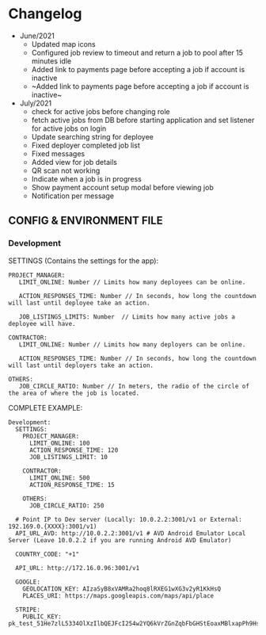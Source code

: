 # Changelog

- June/2021
  - Updated map icons
  - Configured job review to timeout and return a job to pool after 15 minutes idle
  - Added link to payments page before accepting a job if account is inactive
  - ~Added link to payments page before accepting a job if account is inactive~
- July/2021
  -  check for active jobs before changing role
  - fetch active jobs from DB before starting application and set listener for active jobs on login
  - Update searching string for deployee
  - Fixed deployer completed job list
  - Fixed messages
  - Added view for job details
  - QR scan not working
  - Indicate when a job is in progress
  - Show payment account setup modal before viewing job
  - Notification per message



## CONFIG & ENVIRONMENT FILE

### Development

SETTINGS (Contains the settings for the app):

```
PROJECT_MANAGER:
   LIMIT_ONLINE: Number // Limits how many deployees can be online.

   ACTION_RESPONSES_TIME: Number // In seconds, how long the countdown will last until deployee take an action.

   JOB_LISTINGS_LIMITS: Number  // Limits how many active jobs a deployee will have.

CONTRACTOR:
   LIMIT_ONLINE: Number // Limits how many deployers can be online.

   ACTION_RESPONSES_TIME: Number // In seconds, how long the countdown will last until deployers take an action.

OTHERS:
   JOB_CIRCLE_RATIO: Number // In meters, the radio of the circle of the area of where the job is located.
```

COMPLETE EXAMPLE:

```
Development:
  SETTINGS:
    PROJECT_MANAGER:
      LIMIT_ONLINE: 100
      ACTION_RESPONSE_TIME: 120
      JOB_LISTINGS_LIMIT: 10

    CONTRACTOR:
      LIMIT_ONLINE: 500
      ACTION_RESPONSE_TIME: 15

    OTHERS:
      JOB_CIRCLE_RATIO: 250

  # Point IP to Dev server (Locally: 10.0.2.2:3001/v1 or External: 192.169.0.{XXXX}:3001/v1)
  API_URL_AVD: http://10.0.2.2:3001/v1 # AVD Android Emulator Local Server (Leave 10.0.2.2 if you are running Android AVD Emulator)

  COUNTRY_CODE: "+1"

  API_URL: http://172.16.0.96:3001/v1

  GOOGLE:
    GEOLOCATION_KEY: AIzaSyB8xVAMRa2hoq8lRXEG1wXG3v2yR1KkHsQ
    PLACES_URI: https://maps.googleapis.com/maps/api/place

  STRIPE:
    PUBLIC_KEY: pk_test_51He7zlL5334OlXzIlbQEJFcI254w2YQ6kVrZGnZqbFbGHStEoaxMBlxapPh9HsUfYDrgfO7jyukT3kzJC9Wt0SA800k3BQXTmj
```
